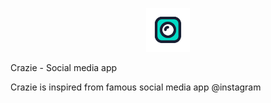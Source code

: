 <p align="center">
<img src="https://github.com/Rajeshkeshoju/Crazie/blob/main/app/src/main/ic_launcher-playstore.png" width="70" height="70"/>
</p>

Crazie - Social media app

Crazie is inspired from famous social media app @instagram


<!--
# Screenshots

![alt_text](https://bit.ly/3uioAiU)
![alt_text](https://bit.ly/3ufBYnT)

<p align="center">
<img src="https://bit.ly/3uioAiU" width="300" height="600"/>
<img src="https://bit.ly/3ufBYnT" width="300" height="600"/>
</p>
-->
